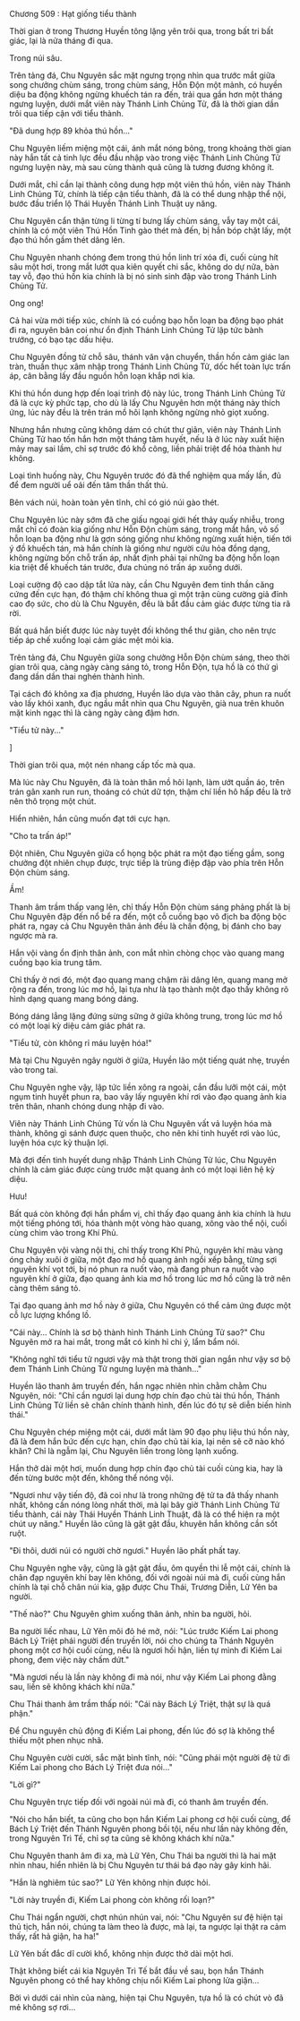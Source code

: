 




Chương 509 : Hạt giống tiểu thành


Thời gian ở trong Thương Huyền tông lặng yên trôi qua, trong bất tri bất giác, lại là nửa tháng đi qua.

Trong núi sâu.

Trên tảng đá, Chu Nguyên sắc mặt ngưng trọng nhìn qua trước mắt giữa song chưởng chùm sáng, trong chùm sáng, Hỗn Độn một mảnh, có huyền diệu ba động không ngừng khuếch tán ra đến, trải qua gần hơn một tháng ngưng luyện, dưới mắt viên này Thánh Linh Chủng Tử, đã là thời gian dần trôi qua tiếp cận với tiểu thành.

"Đã dung hợp 89 khỏa thú hồn..."

Chu Nguyên liếm miệng một cái, ánh mắt nóng bỏng, trong khoảng thời gian này hắn tất cả tinh lực đều đầu nhập vào trong việc Thánh Linh Chủng Tử ngưng luyện này, mà sau cùng thành quả cũng là tương đương không ít.

Dưới mắt, chỉ cần lại thành công dung hợp một viên thú hồn, viên này Thánh Linh Chủng Tử, chính là tiếp cận tiểu thành, đã là có thể dung nhập thể nội, bước đầu triển lộ Thái Huyền Thánh Linh Thuật uy năng.

Chu Nguyên cẩn thận từng li từng tí bưng lấy chùm sáng, vẫy tay một cái, chính là có một viên Thú Hồn Tinh gào thét mà đến, bị hắn bóp chặt lấy, một đạo thú hồn gầm thét dâng lên.

Chu Nguyên nhanh chóng đem trong thú hồn linh trí xóa đi, cuối cùng hít sâu một hơi, trong mắt lướt qua kiên quyết chi sắc, không do dự nữa, bàn tay vỗ, đạo thú hồn kia chính là bị nó sinh sinh đập vào trong Thánh Linh Chủng Tử.

Ong ong!

Cả hai vừa mới tiếp xúc, chính là có cuồng bạo hỗn loạn ba động bạo phát đi ra, nguyên bản coi như ổn định Thánh Linh Chủng Tử lập tức bành trướng, có bạo tạc dấu hiệu.

Chu Nguyên đồng tử chỗ sâu, thánh văn vận chuyển, thần hồn cảm giác lan tràn, thuần thục xâm nhập trong Thánh Linh Chủng Tử, dốc hết toàn lực trấn áp, cân bằng lấy đầu nguồn hỗn loạn khắp nơi kia.

Khi thú hồn dung hợp đến loại trình độ này lúc, trong Thánh Linh Chủng Tử đã là cực kỳ phức tạp, cho dù là lấy Chu Nguyên hơn một tháng này thích ứng, lúc này đều là trên trán mồ hôi lạnh không ngừng nhỏ giọt xuống.

Nhưng hắn nhưng cũng không dám có chút thư giãn, viên này Thánh Linh Chủng Tử hao tốn hắn hơn một tháng tâm huyết, nếu là ở lúc này xuất hiện mảy may sai lầm, chỉ sợ trước đó khổ công, liền phải triệt để hóa thành hư không.

Loại tình huống này, Chu Nguyên trước đó đã thể nghiệm qua mấy lần, đủ để đem người uể oải đến tâm thần thất thủ.

Bên vách núi, hoàn toàn yên tĩnh, chỉ có gió núi gào thét.

Chu Nguyên lúc này sớm đã che giấu ngoại giới hết thảy quấy nhiễu, trong mắt chỉ có đoàn kia giống như Hỗn Độn chùm sáng, trong mắt hắn, vô số hỗn loạn ba động như là gợn sóng giống như không ngừng xuất hiện, tiến tới ý đồ khuếch tán, mà hắn chính là giống như người cứu hỏa đồng dạng, không ngừng bốn chỗ trấn áp, nhất định phải tại những ba động hỗn loạn kia triệt để khuếch tán trước, đưa chúng nó trấn áp xuống dưới.

Loại cường độ cao dập tắt lửa này, cần Chu Nguyên đem tinh thần căng cứng đến cực hạn, đó thậm chí không thua gì một trận cùng cường giả đỉnh cao đọ sức, cho dù là Chu Nguyên, đều là bắt đầu cảm giác được từng tia rã rời.

Bất quá hắn biết được lúc này tuyệt đối không thể thư giãn, cho nên trực tiếp áp chế xuống loại cảm giác mệt mỏi kia.

Trên tảng đá, Chu Nguyên giữa song chưởng Hỗn Độn chùm sáng, theo thời gian trôi qua, càng ngày càng sáng tỏ, trong Hỗn Độn, tựa hồ là có thứ gì đang dần dần thai nghén thành hình.

Tại cách đó không xa địa phương, Huyền lão dựa vào thân cây, phun ra nuốt vào lấy khói xanh, đục ngầu mắt nhìn qua Chu Nguyên, già nua trên khuôn mặt kinh ngạc thì là càng ngày càng đậm hơn.

"Tiểu tử này..."

]

Thời gian trôi qua, một nén nhang cấp tốc mà qua.

Mà lúc này Chu Nguyên, đã là toàn thân mồ hôi lạnh, làm ướt quần áo, trên trán gân xanh run run, thoáng có chút dữ tợn, thậm chí liền hô hấp đều là trở nên thô trọng một chút.

Hiển nhiên, hắn cũng muốn đạt tới cực hạn.

"Cho ta trấn áp!"

Đột nhiên, Chu Nguyên giữa cổ họng bộc phát ra một đạo tiếng gầm, song chưởng đột nhiên chụp được, trực tiếp là trùng điệp đập vào phía trên Hỗn Độn chùm sáng.

Ầm!

Thanh âm trầm thấp vang lên, chỉ thấy Hỗn Độn chùm sáng phảng phất là bị Chu Nguyên đập đến nổ bể ra đến, một cỗ cuồng bạo vô địch ba động bộc phát ra, ngay cả Chu Nguyên thân ảnh đều là chấn động, bị đánh cho bay ngược mà ra.

Hắn vội vàng ổn định thân ảnh, con mắt nhìn chòng chọc vào quang mang cuồng bạo kia trung tâm.

Chỉ thấy ở nơi đó, một đạo quang mang chậm rãi dâng lên, quang mang mở rộng ra đến, trong lúc mơ hồ, lại tựa như là tạo thành một đạo thấy không rõ hình dạng quang mang bóng dáng.

Bóng dáng lẳng lặng đứng sừng sững ở giữa không trung, trong lúc mơ hồ có một loại kỳ diệu cảm giác phát ra.

"Tiểu tử, còn không rỉ máu luyện hóa!"

Mà tại Chu Nguyên ngây người ở giữa, Huyền lão một tiếng quát nhẹ, truyền vào trong tai.

Chu Nguyên nghe vậy, lập tức liền xông ra ngoài, cắn đầu lưỡi một cái, một ngụm tinh huyết phun ra, bao vây lấy nguyên khí rơi vào đạo quang ảnh kia trên thân, nhanh chóng dung nhập đi vào.

Viên này Thánh Linh Chủng Tử vốn là Chu Nguyên vất vả luyện hóa mà thành, không gì sánh được quen thuộc, cho nên khi tinh huyết rơi vào lúc, luyện hóa cực kỳ thuận lợi.

Mà đợi đến tinh huyết dung nhập Thánh Linh Chủng Tử lúc, Chu Nguyên chính là cảm giác được cùng trước mặt quang ảnh có một loại liên hệ kỳ diệu.

Hưu!

Bất quá còn không đợi hắn phẩm vị, chỉ thấy đạo quang ảnh kia chính là hưu một tiếng phóng tới, hóa thành một vòng hào quang, xông vào thể nội, cuối cùng chìm vào trong Khí Phủ.

Chu Nguyên vội vàng nội thị, chỉ thấy trong Khí Phủ, nguyên khí màu vàng óng chảy xuôi ở giữa, một đạo mơ hồ quang ảnh ngồi xếp bằng, từng sợi nguyên khí vọt tới, bị nó phun ra nuốt vào, mà đang phun ra nuốt vào nguyên khí ở giữa, đạo quang ảnh kia mơ hồ trong lúc mơ hồ cũng là trở nên càng thêm sáng tỏ.

Tại đạo quang ảnh mơ hồ này ở giữa, Chu Nguyên có thể cảm ứng được một cỗ lực lượng khổng lồ.

"Cái này... Chính là sơ bộ thành hình Thánh Linh Chủng Tử sao?" Chu Nguyên mở ra hai mắt, trong mắt có kinh hỉ chi ý, lẩm bẩm nói.

"Không nghĩ tới tiểu tử ngươi vậy mà thật trong thời gian ngắn như vậy sơ bộ đem Thánh Linh Chủng Tử ngưng luyện mà thành..."

Huyền lão thanh âm truyền đến, hắn ngạc nhiên nhìn chằm chằm Chu Nguyên, nói: "Chỉ cần ngươi lại dung hợp chín đạo chủ tài thú hồn, Thánh Linh Chủng Tử liền sẽ chân chính thành hình, đến lúc đó tự sẽ diễn biến hình thái."

Chu Nguyên chép miệng một cái, dưới mắt làm 90 đạo phụ liệu thú hồn này, đã là đem hắn bức đến cực hạn, chín đạo chủ tài kia, lại nên sẽ cỡ nào khó khăn? Chỉ là ngẫm lại, Chu Nguyên liền trong lòng lạnh xuống.

Hắn thở dài một hơi, muốn dung hợp chín đạo chủ tài cuối cùng kia, hay là đến từng bước một đến, không thể nóng vội.

"Ngươi như vậy tiến độ, đã coi như là trong những đệ tử ta đã thấy nhanh nhất, không cần nóng lòng nhất thời, mà lại bây giờ Thánh Linh Chủng Tử tiểu thành, cái này Thái Huyền Thánh Linh Thuật, đã là có thể hiện ra một chút uy năng." Huyền lão cũng là gật gật đầu, khuyên hắn không cần sốt ruột.

"Đi thôi, dưới núi có người chờ ngươi." Huyền lão phất phất tay.

Chu Nguyên nghe vậy, cũng là gật gật đầu, ôm quyền thi lễ một cái, chính là chân đạp nguyên khí bay lên không, đối với ngoài núi mà đi, cuối cùng hắn chính là tại chỗ chân núi kia, gặp được Chu Thái, Trương Diễn, Lữ Yên ba người.

"Thế nào?" Chu Nguyên ghìm xuống thân ảnh, nhìn ba người, hỏi.

Ba người liếc nhau, Lữ Yên môi đỏ hé mở, nói: "Lúc trước Kiếm Lai phong Bách Lý Triệt phái người đến truyền lời, nói cho chúng ta Thánh Nguyên phong một cơ hội cuối cùng, nếu là ngươi hối hận, liền tự mình đi Kiếm Lai phong, đem việc này chấm dứt."

"Mà ngươi nếu là lần này không đi mà nói, như vậy Kiếm Lai phong đằng sau, liền sẽ không khách khí nữa."

Chu Thái thanh âm trầm thấp nói: "Cái này Bách Lý Triệt, thật sự là quá phận."

Để Chu nguyên chủ động đi Kiếm Lai phong, đến lúc đó sợ là không thể thiếu một phen nhục nhã.

Chu Nguyên cười cười, sắc mặt bình tĩnh, nói: "Cũng phái một người đệ tử đi Kiếm Lai phong cho Bách Lý Triệt đưa nói..."

"Lời gì?"

Chu Nguyên trực tiếp đối với ngoài núi mà đi, có thanh âm truyền đến.

"Nói cho hắn biết, ta cũng cho bọn hắn Kiếm Lai phong cơ hội cuối cùng, để Bách Lý Triệt đến Thánh Nguyên phong bồi tội, nếu như lần này không đến, trong Nguyên Trì Tế, chỉ sợ ta cũng sẽ không khách khí nữa."

Chu Nguyên thanh âm đi xa, mà Lữ Yên, Chu Thái ba người thì là hai mặt nhìn nhau, hiển nhiên là bị Chu Nguyên tư thái bá đạo này gây kinh hãi.

"Hắn là nghiêm túc sao?" Lữ Yên không nhịn được hỏi.

"Lời này truyền đi, Kiếm Lai phong còn không rối loạn?"

Chu Thái ngẩn người, chợt nhún nhún vai, nói: "Chu Nguyên sư đệ hiện tại thủ tịch, hắn nói, chúng ta làm theo là được, mà lại, ta ngược lại thật ra cảm thấy, rất hả giận, ha ha!"

Lữ Yên bất đắc dĩ cười khổ, không nhịn được thở dài một hơi.

Thật không biết cái kia Nguyên Trì Tế bắt đầu về sau, bọn hắn Thánh Nguyên phong có thể hay không chịu nổi Kiếm Lai phong lửa giận...

Bởi vì dưới cái nhìn của nàng, hiện tại Chu Nguyên, tựa hồ là có chút vò đã mẻ không sợ rơi...




